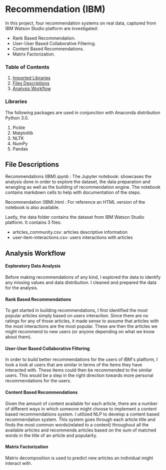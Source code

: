 # Recommendation (IBM)
In this project, four recommendation systems on real data, captured from IBM Watson Studio platform are investigated:
- Rank Based Recommendation.
- User-User Based Collaborative Filtering.
- Content Based Recommendations.
- Matrix Factorization. 

### Table of Contents

1. [Imported Libraries](#libraries)
2. [Files Descriptions](#files)
3. [Analysis Workflow](#analysis)


### Libraries  <a name="libraries"></a>
The following packages are used in conjunction with Anaconda distribution Python 3.0.

1. Pickle
2. Matplotlib
3. NLTK
4. NumPy
5. Pandas

## File Descriptions <a name="files"></a>

  Recommendations (IBM).ipynb : The Jupyter notebook: showcases the analysis done in order to explore the dataset, the data preparation and wrangling as well as the building of recommendation engine. The notebook contains markdown cells to help with documentation of the steps.

 Recommendation (IBM).html : For reference an HTML version of the notebook is also available.

Lastly, the data folder contains the dataset from IBM Watson Studio platform.
It contains 3 files:

- articles_community.csv:  articles descriptive information 
- user-item-interactions.csv: users interactions with articles 

## Analysis Workflow  <a name="analysis"></a>

#### Exploratory Data Analysis
Before making recommendations of any kind, I explored the data to identify any missing values and data distribution. I cleaned and prepared the data for the analysis.

#### Rank Based Recommendations
To get started in building recommendations, I first identified the most popular articles simply based on users interaction. Since there are no ratings for any of those articles, it made sense to assume that articles with the most interactions are the most popular. These are then the articles we might recommend to new users (or anyone depending on what we know about them).

#### User-User Based Collaborative Filtering
In order to build better recommendations for the users of IBM's platform, I took a look at users that are similar in terms of the items they have interacted with. These items could then be recommended to the similar users. This would be a step in the right direction towards more personal recommendations for the users.

#### Content Based Recommendations
Given the amount of content available for each article, there are a number of different ways in which someone might choose to implement a content based recommendations system. I utilized NLP to develop a content based recommendation system. This system goes through each article title and finds the most common words(related to a content) throughout all the available articles and recommends articles based on the sum of matched words in the title of an article and popularity.

#### Matrix Factorization
Matrix decomposition is used to predict new articles an individual might interact with.